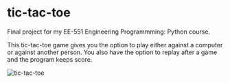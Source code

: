 # tic-tac-toe

Final project for my EE-551 Engineering Programmming: Python course.

This tic-tac-toe game gives you the option to play either against a computer or against another person. You also have the option to replay after a game and the program keeps score.

![tic-tac-toe](https://github.com/cespejo15/tic-tac-toe/assets/91222019/a05190a5-0c00-4ae8-8888-59c1ee8a25c3)
